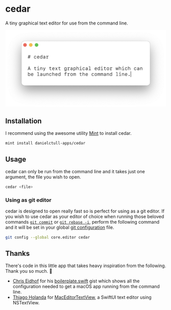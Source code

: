 # cedar

A tiny graphical text editor for use from the command line.

![tiny-graphical-edtior](Images/tiny-graphical-edtior.png)

## Installation

I recommend using the awesome utility [Mint](https://github.com/yonaskolb/Mint) to install cedar.

```sh
mint install danielctull-apps/cedar
```

## Usage

cedar can only be run from the command line and it takes just one argument, the file you wish to open.

```sh
cedar <file>
```

### Using as git editor

cedar is designed to open really fast so is perfect for using as a git editor. If you wish to use cedar as your editor of choice when running those beloved commands [`git commit`](https://www.git-scm.com/docs/git-commit) or [`git rebase -i`](https://www.git-scm.com/docs/git-rebase), perform the following command and it will be set in your global [git configuration](https://www.git-scm.com/book/en/v2/Customizing-Git-Git-Configuration) file.

```sh
git config --global core.editor cedar
```

## Thanks

There's code in this little app that takes heavy inspiration from the following. Thank you so much. 🧡

* [Chris Eidhof](https://github.com/chriseidhof) for his [boilerplate.swift](https://gist.github.com/chriseidhof/26768f0b63fa3cdf8b46821e099df5ff) gist which shows all the configuration needed to get a macOS app running from the command line.
* [Thiago Holanda](https://gist.github.com/unnamedd) for [MacEditorTextView](https://gist.github.com/unnamedd/6e8c3fbc806b8deb60fa65d6b9affab0), a SwiftUI text editor using NSTextView.

